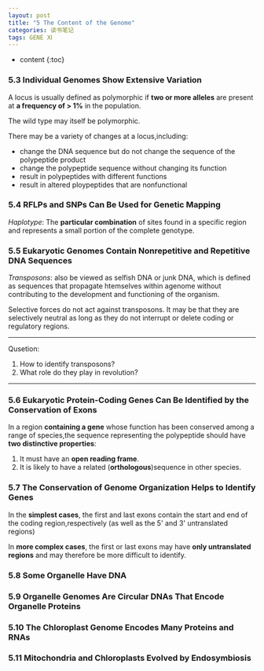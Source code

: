 ```yaml
---
layout: post
title: "5 The Content of the Genome"
categories: 读书笔记
tags: GENE Ⅺ
---
```


* content
{:toc}


### 5.3 Individual Genomes Show Extensive Variation

A locus is usually defined as polymorphic if **two or more alleles** are present at **a frequency of > 1%** in the population.

The wild type may itself be polymorphic. 

There may be a variety of changes at a locus,including:
- change the DNA sequence but do not change the sequence of the polypeptide product
- change the polypeptide sequence without changing its function
- result in polypeptides with different functions
- result in altered ploypeptides that are nonfunctional

### 5.4 RFLPs and SNPs Can Be Used for Genetic Mapping 

*Haplotype*: The **particular combination** of sites found in a specific region and represents a small portion of the complete genotype.

### 5.5 Eukaryotic Genomes Contain Nonrepetitive and Repetitive DNA Sequences

*Transposons*: also be viewed as selfish DNA or junk DNA, which is defined as sequences that propagate htemselves within agenome without contributing to the development and functioning of the organism.

Selective forces do not act against transposons. It may be that they are selectively neutral as long as they do not interrupt or delete coding or regulatory regions.

------
Qusetion:

1. How to identify transposons?
2. What role do they play in revolution?

-----

### 5.6 Eukaryotic Protein-Coding Genes Can Be Identified by the Conservation of Exons

In a region **containing a gene** whose function has been conserved among a range of species,the sequence representing the polypeptide should have **two distinctive properties**:

1. It must have an **open reading frame**.
2. It is likely to have a related (**orthologous**)sequence in other species.

### 5.7 The Conservation of Genome Organization Helps to Identify Genes

In the **simplest cases**, the first and last exons contain the start and end of the coding region,respectively (as well as the 5' and 3' untranslated regions)

In **more complex cases**, the first or last exons may have **only untranslated regions** and may therefore be more difficult to identify.

### 5.8 Some Organelle Have DNA

### 5.9 Organelle Genomes Are Circular DNAs That Encode Organelle Proteins

### 5.10 The Chloroplast Genome Encodes Many Proteins and RNAs

### 5.11 Mitochondria and Chloroplasts Evolved by Endosymbiosis


